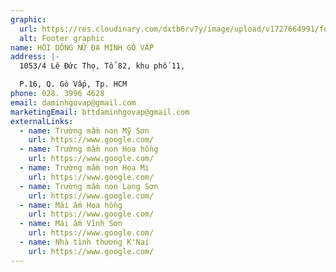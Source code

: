 ```yaml
---
graphic:
  url: https://res.cloudinary.com/dxtb6rv7y/image/upload/v1727664991/fooder_im8maf.svg
  alt: Footer graphic
name: HỘI DÒNG NỮ ĐA MINH GÒ VẤP
address: |-
  1053/4 Lê Đức Thọ, Tổ 82, khu phố 11,

  P.16, Q. Gò Vấp, Tp. HCM
phone: 028. 3996 4628
email: daminhgovap@gmail.com
marketingEmail: bttdaminhgovap@gmail.com
externalLinks:
  - name: Trường mầm non Mỹ Sơn
    url: https://www.google.com/
  - name: Trường mầm non Hoa hồng
    url: https://www.google.com/
  - name: Trường mầm non Họa Mi
    url: https://www.google.com/
  - name: Trường mầm non Lạng Sơn
    url: https://www.google.com/
  - name: Mái ấm Hoa hồng
    url: https://www.google.com/
  - name: Mái ấm Vĩnh Sơn
    url: https://www.google.com/
  - name: Nhà tình thương K'Nai
    url: https://www.google.com/
---
```

